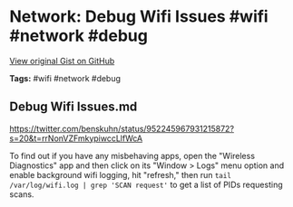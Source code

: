 # Network: Debug Wifi Issues #wifi #network #debug

[View original Gist on GitHub](https://gist.github.com/Integralist/f9f54403afe6400d8278ff4a2462b3e5)

**Tags:** #wifi #network #debug

## Debug Wifi Issues.md

https://twitter.com/benskuhn/status/952245967931215872?s=20&t=rrNonVZFmkypiwccLlfWcA

To find out if you have any misbehaving apps, open the "Wireless Diagnostics" app and then click on its "Window > Logs" menu option and enable background wifi logging, hit "refresh," then run `tail /var/log/wifi.log | grep 'SCAN request'` to get a list of PIDs requesting scans.

